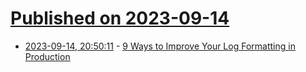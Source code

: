 # [Published on 2023-09-14](index.md)

* [2023-09-14, 20:50:11](https://lobste.rs/s/3jwkro/9_ways_improve_your_log_formatting) - [9 Ways to Improve Your Log Formatting in Production](https://betterstack.com/community/guides/logging/log-formatting/)
